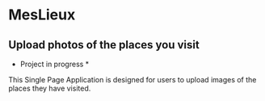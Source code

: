 # MesLieux
## Upload photos of the places you visit

* Project in progress *

This Single Page Application is designed for users to upload images of the places they have visited.

